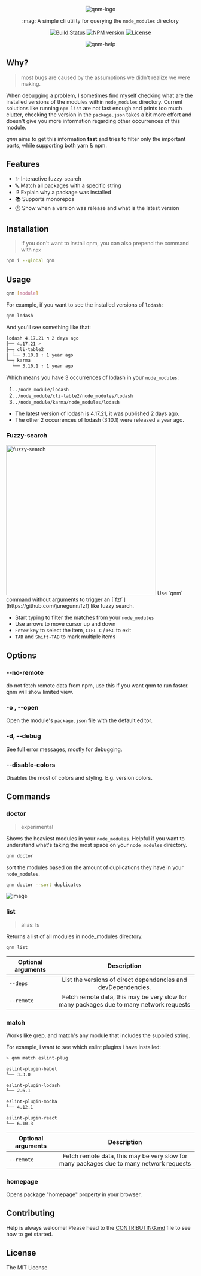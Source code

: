 
<p align="center">
  <img src="https://gist.githubusercontent.com/ranyitz/ede5da04d74ccd9d40fc8a804d9a7a1a/raw/644d69caaa3145ede932a67c86b27f1c051eb3c6/qnm-logo.svg" alt="qnm-logo"/>
</p>

<p align="center">:mag: A simple cli utility for querying the <code>node_modules</code> directory</p>
<p align="center">
  <a href="https://circleci.com/gh/ranyitz/qnm">
   <img src="https://img.shields.io/circleci/build/github/ranyitz/qnm?token=44b1fb1aa4b5bd58b977bda99d94d1be137ecbc3&style=for-the-badge" alt="Build Status" />
  </a>
  <a aria-label="NPM version" href="https://www.npmjs.com/package/qnm">
    <img alt="NPM version" src="https://img.shields.io/npm/v/qnm.svg?style=for-the-badge">
  </a>
  <a aria-label="License" href="https://github.com/ranyitz/qnm/blob/master/LICENSE">
    <img alt="License" src="https://img.shields.io/npm/l/qnm.svg?style=for-the-badge">
  </a>
  <p align="center">
    <img src="https://user-images.githubusercontent.com/11733036/138602697-29b9f00b-b35b-4db6-9005-e2bba7bd9398.png" alt="qnm-help" />
  </p>
</p>

## Why?

> most bugs are caused by the assumptions we didn't realize we were making.

When debugging a problem, I sometimes find myself checking what are the installed versions of the modules within `node_modules` directory. Current solutions like running `npm list` are not fast enough and prints too much clutter, checking the version in the `package.json` takes a bit more effort and doesn't give you more information regarding other occurrences of this module.

_qnm_ aims to get this information **fast** and tries to filter only the important parts, while supporting both yarn & npm.

## Features

*   :sparkles: Interactive fuzzy-search
*   :abc: Match all packages with a specific string
*   :interrobang: Explain why a package was installed
*   :books: Supports monorepos
*   :clock12: Show when a version was release and what is the latest version

## Installation

> If you don't want to install qnm, you can also prepend the command with `npx`

```bash
npm i --global qnm
```

## Usage

```bash
qnm [module]
```

For example, if you want to see the installed versions of `lodash`:

```bash
qnm lodash
```

And you'll see something like that:

```bash
lodash 4.17.21 ↰ 2 days ago
├── 4.17.21 ✓
├─┬ cli-table2
│ └── 3.10.1 ⇡ 1 year ago
└─┬ karma
  └── 3.10.1 ⇡ 1 year ago
```

Which means you have 3 occurrences of lodash in your `node_modules`:

1.  `./node_module/lodash`
2.  `./node_module/cli-table2/node_modules/lodash`
3.  `./node_module/karma/node_modules/lodash`

* The latest version of lodash is 4.17.21, it was published 2 days ago.
* The other 2 occurrences of lodash (3.10.1) were released a year ago.

### Fuzzy-search
<img src="./assets/fuzzy-search.gif" alt="fuzzy-search" width="400px" height="400px" />
Use `qnm` command without arguments to trigger an [`fzf`](https://github.com/junegunn/fzf) like fuzzy search.

* Start typing to filter the matches from your `node_modules`
* Use arrows to move cursor up and down
* `Enter` key to select the item, `CTRL-C` / `ESC` to exit
* `TAB` and `Shift-TAB` to mark multiple items

## Options

### --no-remote
do not fetch remote data from npm, use this if you want qnm to run faster. qnm will show limited view.

### -o , --open

Open the module's `package.json` file with the default editor.

### -d, --debug

See full error messages, mostly for debugging.

### --disable-colors

Disables the most of colors and styling. E.g. version colors.

## Commands

### doctor

> experimental

Shows the heaviest modules in your `node_modules`. Helpful if you want to understand what's taking the most space on your `node_modules` directory.

```bash
qnm doctor
```

sort the modules based on the amount of duplications they have in your `node_modules`.

```bash
qnm doctor --sort duplicates
```

![image](https://user-images.githubusercontent.com/11733036/149247765-74247703-a7ce-4476-9b2e-7be31d4d672e.png)

### list

> alias: ls

Returns a list of all modules in node_modules directory.

```bash
qnm list
```

| Optional arguments |                          Description                          |
| ------------------ | :-----------------------------------------------------------: |
| `--deps`           | List the versions of direct dependencies and devDependencies. |
| `--remote`         | Fetch remote data, this may be very slow for many packages due to many network requests |

### match

Works like grep, and match's any module that includes the supplied string.

For example, i want to see which eslint plugins i have installed:

```bash
> qnm match eslint-plug

eslint-plugin-babel
└── 3.3.0

eslint-plugin-lodash
└── 2.6.1

eslint-plugin-mocha
└── 4.12.1

eslint-plugin-react
└── 6.10.3
```

| Optional arguments |                          Description                          |
| ------------------ | :-----------------------------------------------------------: |
| `--remote`         | Fetch remote data, this may be very slow for many packages due to many network requests |

### homepage

Opens package "homepage" property in your browser. 

## Contributing

Help is always welcome! Please head to the [CONTRIBUTING.md](./CONTRIBUTING.md) file to see how to get started.

## License

The MIT License
